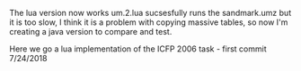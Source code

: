 The lua version now works um.2.lua sucsesfully runs the sandmark.umz but it is too slow, I think it is a problem with copying massive tables, so now I'm creating a java version to compare and test. 

Here we go a lua implementation of the ICFP 2006 task - first commit 7/24/2018
